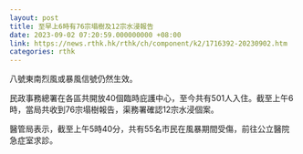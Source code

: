 ```yaml
---
layout: post
title: 至早上6時有76宗塌樹及12宗水浸報告
date: 2023-09-02 07:20:59.000000000 +08:00
link: https://news.rthk.hk/rthk/ch/component/k2/1716392-20230902.htm
categories: rthk
---
```


八號東南烈風或暴風信號仍然生效。

民政事務總署在各區共開放40個臨時庇護中心，至今共有501人入住。截至上午6時，當局共收到76宗塌樹報告，渠務署確認12宗水浸個案。

醫管局表示，截至上午5時40分，共有55名市民在風暴期間受傷，前往公立醫院急症室求診。
